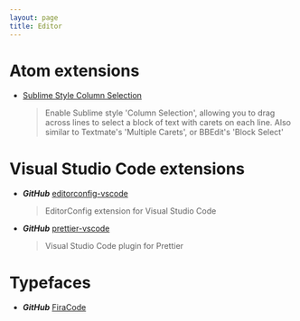 ```yaml
---
layout: page
title: Editor
---
```


# Atom extensions

* [Sublime Style Column Selection](https://atom.io/packages/sublime-style-column-selection)
  > Enable Sublime style 'Column Selection', allowing you to drag across lines to select a block of text with carets on each line.
  > Also similar to Textmate's 'Multiple Carets', or BBEdit's 'Block Select'

# Visual Studio Code extensions

* ***GitHub*** [editorconfig-vscode](https://github.com/editorconfig/editorconfig-vscode)
  > EditorConfig extension for Visual Studio Code

* ***GitHub*** [prettier-vscode](https://github.com/prettier/prettier-vscode)
  > Visual Studio Code plugin for Prettier

# Typefaces

* ***GitHub*** [FiraCode](https://github.com/tonsky/FiraCode)
